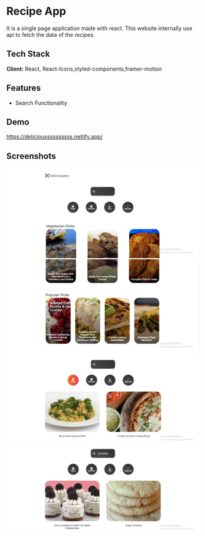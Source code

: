 
# Recipe App

It is a single page application made with react. This website internally use api to fetch the data of the recipes.


## Tech Stack

**Client:** React, React-Icons,styled-components,framer-motion


## Features

- Search Functionality



## Demo

https://delicioussssssssss.netlify.app/

## Screenshots
<kbd>![App Screenshot](https://github.com/ajaychordiya/Recipe/blob/main/image/home1.PNG)</kbd>
<kbd>![App Screenshot](https://github.com/ajaychordiya/Recipe/blob/main/image/home2.PNG)</kbd>
<kbd>![App Screenshot](https://github.com/ajaychordiya/Recipe/blob/main/image/category.PNG)</kbd>
<kbd>![App Screenshot](https://github.com/ajaychordiya/Recipe/blob/main/image/search.PNG)</kbd>
